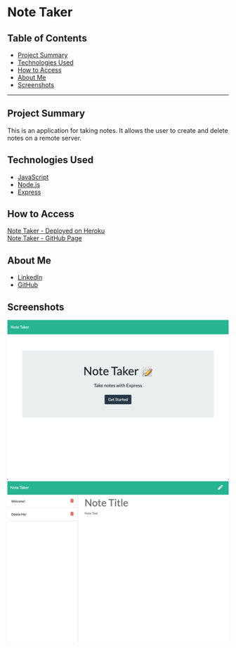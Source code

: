 # Note Taker

## Table of Contents
* [Project Summary](##project-summary)
* [Technologies Used](##technologies-used)
* [How to Access](##how-to-access)
* [About Me](##about-me)
* [Screenshots](##screenshots)
---

## Project Summary
This is an application for taking notes. It allows the user to create and delete notes on a remote server.

## Technologies Used
* [JavaScript](https://developer.mozilla.org/en-US/docs/Web/JavaScript)
* [Node.js](https://nodejs.org/en/)
* [Express](https://expressjs.com/)

## How to Access
[Note Taker - Deployed on Heroku](https://ucb-jk-note-taker.herokuapp.com/)<br>
[Note Taker - GitHub Page](https://github.com/profjjk/note-taker)

## About Me
* [LinkedIn](https://www.linkedin.com/in/the-real-jordan-kelly/)
* [GitHub](https://github.com/profjjk)

## Screenshots
![Home Page](public/img/index-page.png)
![Notes Page](public/img/notes-page.png)